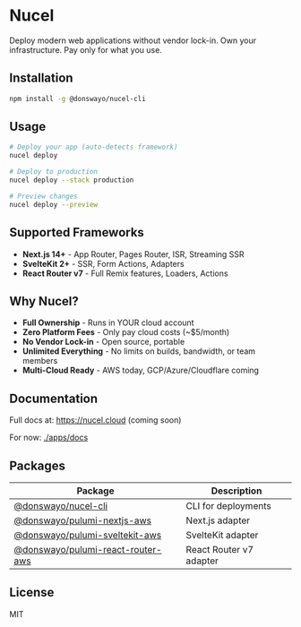 # Nucel

Deploy modern web applications without vendor lock-in. Own your infrastructure. Pay only for what you use.

## Installation

```bash
npm install -g @donswayo/nucel-cli
```

## Usage

```bash
# Deploy your app (auto-detects framework)
nucel deploy

# Deploy to production
nucel deploy --stack production

# Preview changes
nucel deploy --preview
```

## Supported Frameworks

- **Next.js 14+** - App Router, Pages Router, ISR, Streaming SSR
- **SvelteKit 2+** - SSR, Form Actions, Adapters
- **React Router v7** - Full Remix features, Loaders, Actions

## Why Nucel?

- **Full Ownership** - Runs in YOUR cloud account
- **Zero Platform Fees** - Only pay cloud costs (~$5/month)
- **No Vendor Lock-in** - Open source, portable
- **Unlimited Everything** - No limits on builds, bandwidth, or team members
- **Multi-Cloud Ready** - AWS today, GCP/Azure/Cloudflare coming

## Documentation

Full docs at: https://nucel.cloud (coming soon)

For now: [./apps/docs](./apps/docs)

## Packages

| Package | Description |
|---------|-------------|
| [@donswayo/nucel-cli](https://www.npmjs.com/package/@donswayo/nucel-cli) | CLI for deployments |
| [@donswayo/pulumi-nextjs-aws](https://www.npmjs.com/package/@donswayo/pulumi-nextjs-aws) | Next.js adapter |
| [@donswayo/pulumi-sveltekit-aws](https://www.npmjs.com/package/@donswayo/pulumi-sveltekit-aws) | SvelteKit adapter |
| [@donswayo/pulumi-react-router-aws](https://www.npmjs.com/package/@donswayo/pulumi-react-router-aws) | React Router v7 adapter |

## License

MIT